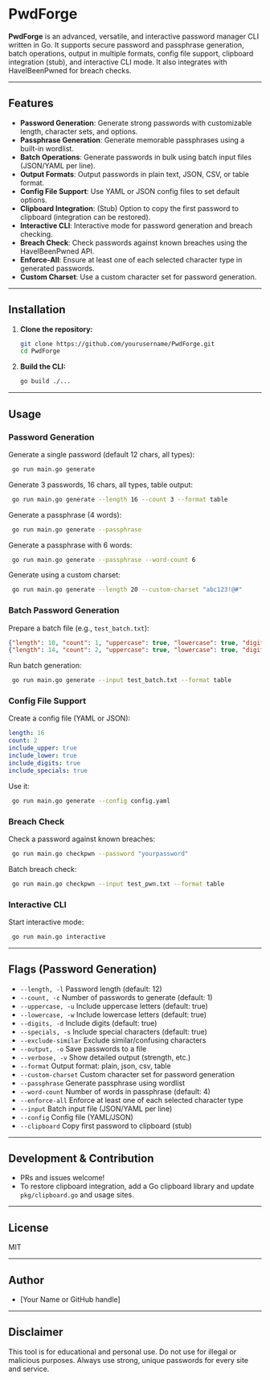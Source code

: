 # PwdForge

**PwdForge** is an advanced, versatile, and interactive password manager CLI written in Go. It supports secure password and passphrase generation, batch operations, output in multiple formats, config file support, clipboard integration (stub), and interactive CLI mode. It also integrates with HaveIBeenPwned for breach checks.

---

## Features

- **Password Generation**: Generate strong passwords with customizable length, character sets, and options.
- **Passphrase Generation**: Generate memorable passphrases using a built-in wordlist.
- **Batch Operations**: Generate passwords in bulk using batch input files (JSON/YAML per line).
- **Output Formats**: Output passwords in plain text, JSON, CSV, or table format.
- **Config File Support**: Use YAML or JSON config files to set default options.
- **Clipboard Integration**: (Stub) Option to copy the first password to clipboard (integration can be restored).
- **Interactive CLI**: Interactive mode for password generation and breach checking.
- **Breach Check**: Check passwords against known breaches using the HaveIBeenPwned API.
- **Enforce-All**: Ensure at least one of each selected character type in generated passwords.
- **Custom Charset**: Use a custom character set for password generation.

---

## Installation

1. **Clone the repository:**

   ```sh
   git clone https://github.com/yourusername/PwdForge.git
   cd PwdForge
   ```

2. **Build the CLI:**

   ```sh
   go build ./...
   ```

---

## Usage

### Password Generation

Generate a single password (default 12 chars, all types):

```sh
 go run main.go generate
```

Generate 3 passwords, 16 chars, all types, table output:

```sh
 go run main.go generate --length 16 --count 3 --format table
```

Generate a passphrase (4 words):

```sh
 go run main.go generate --passphrase
```

Generate a passphrase with 6 words:

```sh
 go run main.go generate --passphrase --word-count 6
```

Generate using a custom charset:

```sh
 go run main.go generate --length 20 --custom-charset "abc123!@#"
```

### Batch Password Generation

Prepare a batch file (e.g., `test_batch.txt`):

```json
{"length": 10, "count": 1, "uppercase": true, "lowercase": true, "digits": true, "specials": false}
{"length": 14, "count": 2, "uppercase": true, "lowercase": true, "digits": false, "specials": true}
```

Run batch generation:

```sh
 go run main.go generate --input test_batch.txt --format table
```

### Config File Support

Create a config file (YAML or JSON):

```yaml
length: 16
count: 2
include_upper: true
include_lower: true
include_digits: true
include_specials: true
```

Use it:

```sh
 go run main.go generate --config config.yaml
```

### Breach Check

Check a password against known breaches:

```sh
 go run main.go checkpwn --password "yourpassword"
```

Batch breach check:

```sh
 go run main.go checkpwn --input test_pwn.txt --format table
```

### Interactive CLI

Start interactive mode:

```sh
 go run main.go interactive
```

---

## Flags (Password Generation)

- `--length, -l`         Password length (default: 12)
- `--count, -c`          Number of passwords to generate (default: 1)
- `--uppercase, -u`      Include uppercase letters (default: true)
- `--lowercase, -w`      Include lowercase letters (default: true)
- `--digits, -d`         Include digits (default: true)
- `--specials, -s`       Include special characters (default: true)
- `--exclude-similar`    Exclude similar/confusing characters
- `--output, -o`         Save passwords to a file
- `--verbose, -v`        Show detailed output (strength, etc.)
- `--format`             Output format: plain, json, csv, table
- `--custom-charset`     Custom character set for password generation
- `--passphrase`         Generate passphrase using wordlist
- `--word-count`         Number of words in passphrase (default: 4)
- `--enforce-all`        Enforce at least one of each selected character type
- `--input`              Batch input file (JSON/YAML per line)
- `--config`             Config file (YAML/JSON)
- `--clipboard`          Copy first password to clipboard (stub)

---

## Development & Contribution

- PRs and issues welcome!
- To restore clipboard integration, add a Go clipboard library and update `pkg/clipboard.go` and usage sites.

---

## License

MIT

---

## Author

- [Your Name or GitHub handle]

---

## Disclaimer

This tool is for educational and personal use. Do not use for illegal or malicious purposes. Always use strong, unique passwords for every site and service.
